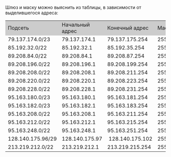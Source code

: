 Шлюз и маску можно выяснить из таблицы, в зависимости от выделившегося адреса:

<table border="0" cellpadding="0" cellspacing="0" width="728"><tbody><tr><td height="19" style="background-color: rgb(204, 204, 204);" width="19.917582417582416%">Подсеть</td><td style="background-color: rgb(204, 204, 204);" width="19.917582417582416%">Начальный адрес</td><td style="background-color: rgb(204, 204, 204);" width="19.917582417582416%">Конечный адрес</td><td style="background-color: rgb(204, 204, 204);" width="14.56043956043956%">Маска подсети</td><td style="width: 8.018%; background-color: rgb(204, 204, 204);" width="10.576923076923077%">Маска сети</td><td style="width: 18.8964%; background-color: rgb(204, 204, 204);" width="15.10989010989011%">Шлюз</td></tr><tr><td height="19">79.137.174.0/23</td><td>79.137.174.1</td><td>79.137.175.254</td><td>255.255.254.0</td><td align="right" style="width: 8.018%;">23</td><td style="width: 18.8964%;">79.137.175.254</td></tr><tr><td height="19">85.192.32.0/22</td><td>85.192.32.1</td><td>85.192.35.254</td><td>255.255.252.0</td><td align="right" style="width: 8.018%;">22</td><td style="width: 18.8964%;">85.192.35.254</td></tr><tr><td height="19">89.208.84.0/22</td><td>89.208.84.1</td><td>89.208.87.254</td><td>255.255.252.0</td><td align="right" style="width: 8.018%;">22</td><td style="width: 18.8964%;">89.208.87.254</td></tr><tr><td height="19">89.208.196.0/22</td><td>89.208.196.1</td><td>89.208.199.254</td><td>255.255.252.0</td><td align="right" style="width: 8.018%;">22</td><td style="width: 18.8964%;">89.208.199.254</td></tr><tr><td height="19">89.208.208.0/22</td><td>89.208.208.1</td><td>89.208.211.254</td><td>255.255.252.0</td><td align="right" style="width: 8.018%;">22</td><td style="width: 18.8964%;">89.208.211.254</td></tr><tr><td height="19">89.208.220.0/22</td><td>89.208.220.1</td><td>89.208.223.254</td><td>255.255.252.0</td><td align="right" style="width: 8.018%;">22</td><td style="width: 18.8964%;">89.208.223.254</td></tr><tr><td height="19">89.208.228.0/22</td><td>89.208.228.1</td><td>89.208.231.254</td><td>255.255.252.0</td><td align="right" style="width: 8.018%;">22</td><td style="width: 18.8964%;">89.208.231.254</td></tr><tr><td height="19">95.163.180.0/23</td><td>95.163.180.1</td><td>95.163.181.254</td><td>255.255.254.0</td><td align="right" style="width: 8.018%;">23</td><td style="width: 18.8964%;">95.163.181.254</td></tr><tr><td height="19">95.163.182.0/23</td><td>95.163.182.1</td><td>95.163.183.254</td><td>255.255.254.0</td><td align="right" style="width: 8.018%;">23</td><td style="width: 18.8964%;">95.163.183.254</td></tr><tr><td height="19">95.163.208.0/22</td><td>95.163.208.1</td><td>95.163.211.254</td><td>255.255.252.0</td><td align="right" style="width: 8.018%;">22</td><td style="width: 18.8964%;">95.163.211.254</td></tr><tr><td height="19">95.163.212.0/22</td><td>95.163.212.1</td><td>95.163.215.254</td><td>255.255.252.0</td><td align="right" style="width: 8.018%;">22</td><td style="width: 18.8964%;">95.163.215.254</td></tr><tr><td height="19">95.163.248.0/22</td><td>95.163.248.1</td><td>95.163.251.254</td><td>255.255.252.0</td><td align="right" style="width: 8.018%;">22</td><td style="width: 18.8964%;">95.163.251.254</td></tr><tr><td height="19">128.140.175.96/29</td><td>128.140.175.97</td><td>&nbsp;128.140.175.102</td><td>255.255.255.248</td><td align="right" style="width: 8.018%;">29</td><td style="width: 18.8964%;">&nbsp;128.140.175.102</td></tr><tr><td height="19">213.219.212.0/22</td><td>213.219.212.1</td><td>213.219.215.254</td><td>255.255.252.0</td><td align="right" style="width: 8.018%;">22</td><td style="width: 18.8964%;">213.219.215.254</td></tr></tbody></table>
